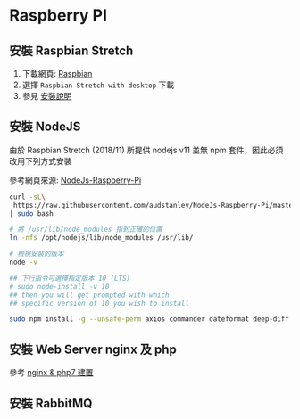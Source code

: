 # Raspberry PI

## 安裝 Raspbian Stretch
1. 下載網頁: [Raspbian](https://www.raspberrypi.org/downloads/raspbian/)
1. 選擇 `Raspbian Stretch with desktop` 下載
1. 參見 [安裝說明](https://www.raspberrypi.org/documentation/installation/installing-images/README.md)

## 安裝 NodeJS
由於 Raspbian Stretch (2018/11) 所提供 nodejs v11 並無 npm 套件，因此必須改用下列方式安裝

參考網頁來源: [NodeJs-Raspberry-Pi](https://github.com/audstanley/NodeJs-Raspberry-Pi/blob/master/README.md)

```sh
curl -sL\
 https://raw.githubusercontent.com/audstanley/NodeJs-Raspberry-Pi/master/Install-Node.sh \
| sudo bash

# 將 /usr/lib/node_modules 指到正確的位置
ln -nfs /opt/nodejs/lib/node_modules /usr/lib/

# 檢視安裝的版本
node -v

## 下行指令可選擇指定版本 10 (LTS)
# sudo node-install -v 10
## then you will get prompted with which
## specific version of 10 you wish to install

sudo npm install -g --unsafe-perm axios commander dateformat deep-diff mqtt
```

## 安裝 Web Server nginx 及 php

參考 [nginx & php7 建置](./nginx-php7.md)

## 安裝 RabbitMQ


